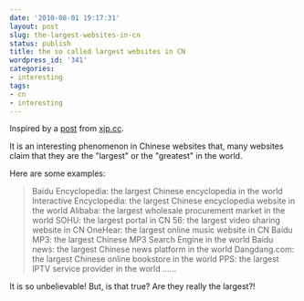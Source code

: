 ```yaml
---
date: '2010-08-01 19:17:31'
layout: post
slug: the-largest-websites-in-cn
status: publish
title: the so called largest websites in CN
wordpress_id: '341'
categories:
- interesting
tags:
- cn
- interesting
---
```


Inspired by a [post](http://www.xjp.cc/2010-log/07/my-greatest.html) from [xjp.cc](http://xjp.cc).

It is an interesting phenomenon in Chinese websites that, many websites claim that they are the "largest" or the "greatest" in the world.

Here are some examples:


> Baidu Encyclopedia: the largest Chinese encyclopedia in the world
Interactive Encyclopedia: the largest Chinese encyclopedia website in the world
Alibaba: the largest wholesale procurement market in the world
SOHU: the largest portal in CN
56: the largest video sharing website in CN
OneHear: the largest online music website in CN
Baidu MP3: the largest Chinese MP3 Search Engine in the world
Baidu news: the largest Chinese news platform in the world
Dangdang.com: the largest Chinese online bookstore in the world
PPS: the largest IPTV service provider in the world
......


It is so unbelievable! But, is that true? Are they really the largest?!
